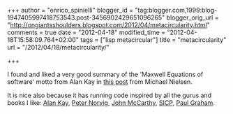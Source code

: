 +++
author = "enrico_spinielli"
blogger_id = "tag:blogger.com,1999:blog-1947405997418753543.post-3456902429651096265"
blogger_orig_url = "http://ongiantsshoulders.blogspot.com/2012/04/metacircularity.html"
comments = true
date = "2012-04-18"
modified_time = "2012-04-18T15:58:09.764+02:00"
tags = ["lisp metacircular"]
title = "metacircularity"
url = "/2012/04/18/metacircularity/"

+++

I found and liked a very good summary of the 'Maxwell Equations of software'
motto from Alan Kay in
[this post](http://www.michaelnielsen.org/ddi/lisp-as-the-maxwells-equations-of-software/)
from Michael Nielsen.

It is nice also because it has running code inspired by all the gurus and books
I like: [Alan Kay](http://en.wikipedia.org/wiki/Alan_Kay),
[Peter Norvig](http://norvig.com),
[John McCarthy](http://www-formal.stanford.edu/jmc/),
[SICP](http://mitpress.mit.edu/sicp/full-text/book/book-Z-H-4.html),
[Paul Graham](http://paulgraham.com/).
